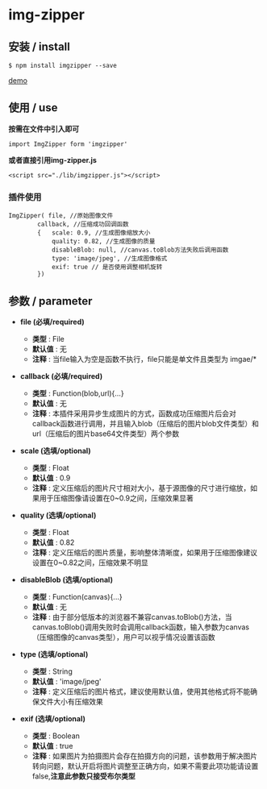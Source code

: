 # img-zipper

## 安装 / install
```
$ npm install imgzipper --save
```

[demo](https://b1llgate.github.io/imgzipper/dist/index.html)

## 使用 / use
**按需在文件中引入即可**
```
import ImgZipper form 'imgzipper'
```

**或者直接引用img-zipper.js**
```
<script src="./lib/imgzipper.js"></script> 
```

### 插件使用
```
ImgZipper( file, //原始图像文件
        callback, //压缩成功回调函数 
        {   scale: 0.9, //生成图像缩放大小
			quality: 0.82, //生成图像的质量
            disableBlob: null, //canvas.toBlob方法失败后调用函数
            type: 'image/jpeg', //生成图像格式
            exif: true // 是否使用调整相机旋转
		})
```

## 参数 / parameter
- **file (必填/required)**
  - **类型** : File
  - **默认值** : 无 
  - **注释** : 当file输入为空是函数不执行，file只能是单文件且类型为 imgae/*

- **callback (必填/required)**
  - **类型** : Function(blob,url){...}
  - **默认值** : 无
  - **注释** : 本插件采用异步生成图片的方式，函数成功压缩图片后会对callback函数进行调用，并且输入blob（压缩后的图片blob文件类型）和url（压缩后的图片base64文件类型）两个参数

- **scale (选填/optional)**
  - **类型** : Float
  - **默认值** : 0.9
  - **注释** : 定义压缩后的图片尺寸相对大小，基于源图像的尺寸进行缩放，如果用于压缩图像请设置在0~0.9之间，压缩效果显著

- **quality (选填/optional)**
  - **类型** : Float
  - **默认值** : 0.82
  - **注释** : 定义压缩后的图片质量，影响整体清晰度，如果用于压缩图像建议设置在0~0.82之间，压缩效果不明显

- **disableBlob (选填/optional)**
  - **类型** : Function(canvas){...}
  - **默认值** : 无
  - **注释** : 由于部分低版本的浏览器不兼容canvas.toBlob()方法，当canvas.toBlob()调用失败时会调用callback函数，输入参数为canvas（压缩图像的canvas类型），用户可以视乎情况设置该函数

- **type (选填/optional)**
  - **类型** : String
  - **默认值** : 'image/jpeg'
  - **注释** : 定义压缩后的图片格式，建议使用默认值，使用其他格式将不能确保文件大小有压缩效果

- **exif (选填/optional)**
  - **类型** : Boolean
  - **默认值** : true
  - **注释** : 如果图片为拍摄图片会存在拍摄方向的问题，该参数用于解决图片转向问题，默认开启将图片调整至正确方向，如果不需要此项功能请设置false,**注意此参数只接受布尔类型**

